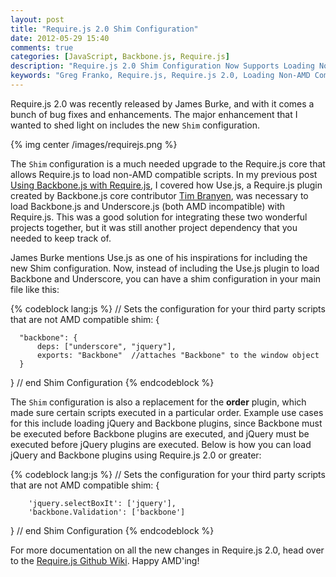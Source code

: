 ```yaml
---
layout: post
title: "Require.js 2.0 Shim Configuration"
date: 2012-05-29 15:40
comments: true
categories: [JavaScript, Backbone.js, Require.js]
description: "Require.js 2.0 Shim Configuration Now Supports Loading Non-AMD Compatible Scripts"
keywords: "Greg Franko, Require.js, Require.js 2.0, Loading Non-AMD Compatible Scripts, Greg Franko" 
---
```


Require.js 2.0 was recently released by James Burke, and with it comes a bunch of bug fixes and enhancements.  The major enhancement that I wanted to shed light on includes the new `Shim` configuration.

<!-- more -->

{% img center /images/requirejs.png %}

The `Shim` configuration is a much needed upgrade to the Require.js core that allows Require.js to load non-AMD compatible scripts.  In my previous post [Using Backbone.js with Require.js](http://gregfranko.com/blog/using-backbone-dot-js-with-require-dot-js/), I covered how Use.js, a Require.js plugin created by Backbone.js core contributor <a href="http://tbranyen.com/" target="_blank">Tim Branyen</a>, was necessary to load Backbone.js and Underscore.js (both AMD incompatible) with Require.js.  This was a good solution for integrating these two wonderful projects together, but it was still another project dependency that you needed to keep track of.

James Burke mentions Use.js as one of his inspirations for including the new Shim configuration.  Now, instead of including the Use.js plugin to load Backbone and Underscore, you can have a shim configuration in your main file like this:

{% codeblock lang:js %}
  // Sets the configuration for your third party scripts that are not AMD compatible
  shim: {

      "backbone": {
          deps: ["underscore", "jquery"],
          exports: "Backbone"  //attaches "Backbone" to the window object
      }

  } // end Shim Configuration
{% endcodeblock %}

The `Shim` configuration is also a replacement for the **order** plugin, which made sure certain scripts executed in a particular order.  Example use cases for this include loading jQuery and Backbone plugins, since Backbone must be executed before Backbone plugins are executed, and jQuery must be executed before jQuery plugins are executed.  Below is how you can load jQuery and Backbone plugins using Require.js 2.0 or greater:

{% codeblock lang:js %}
  // Sets the configuration for your third party scripts that are not AMD compatible
  shim: {

        'jquery.selectBoxIt': ['jquery'],
        'backbone.Validation': ['backbone']

  } // end Shim Configuration
{% endcodeblock %}


For more documentation on all the new changes in Require.js 2.0, head over to the [Require.js Github Wiki](https://github.com/jrburke/requirejs/wiki/Upgrading-to-RequireJS-2.0).  Happy AMD'ing!
